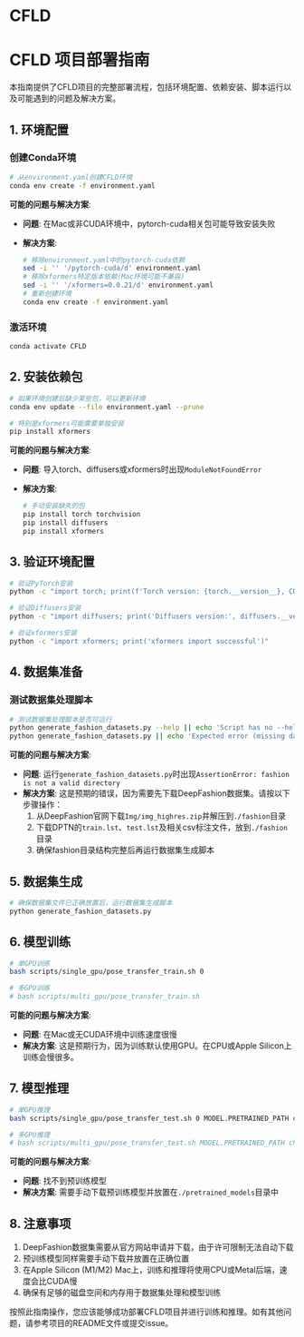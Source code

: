 # CFLD

# CFLD 项目部署指南

本指南提供了CFLD项目的完整部署流程，包括环境配置、依赖安装、脚本运行以及可能遇到的问题及解决方案。

## 1. 环境配置

### 创建Conda环境

```bash
# 从environment.yaml创建CFLD环境
conda env create -f environment.yaml

```

**可能的问题与解决方案**:

- **问题**: 在Mac或非CUDA环境中，pytorch-cuda相关包可能导致安装失败
- **解决方案**:
    
    ```bash
    # 移除environment.yaml中的pytorch-cuda依赖
    sed -i '' '/pytorch-cuda/d' environment.yaml
    # 移除xformers特定版本依赖(Mac环境可能不兼容)
    sed -i '' '/xformers=0.0.21/d' environment.yaml
    # 重新创建环境
    conda env create -f environment.yaml
    
    ```
    

### 激活环境

```bash
conda activate CFLD

```

## 2. 安装依赖包

```bash
# 如果环境创建后缺少某些包，可以更新环境
conda env update --file environment.yaml --prune

# 特别是xformers可能需要单独安装
pip install xformers

```

**可能的问题与解决方案**:

- **问题**: 导入torch、diffusers或xformers时出现`ModuleNotFoundError`
- **解决方案**:
    
    ```bash
    # 手动安装缺失的包
    pip install torch torchvision
    pip install diffusers
    pip install xformers
    
    ```
    

## 3. 验证环境配置

```bash
# 验证PyTorch安装
python -c "import torch; print(f'Torch version: {torch.__version__}, CUDA available: {torch.cuda.is_available()}')"

# 验证Diffusers安装
python -c "import diffusers; print('Diffusers version:', diffusers.__version__)"

# 验证xformers安装
python -c "import xformers; print('xformers import successful')"

```

## 4. 数据集准备

### 测试数据集处理脚本

```bash
# 测试数据集处理脚本是否可运行
python generate_fashion_datasets.py --help || echo 'Script has no --help; trying dry run.'
python generate_fashion_datasets.py || echo 'Expected error (missing data); script is present.'

```

**可能的问题与解决方案**:

- **问题**: 运行`generate_fashion_datasets.py`时出现`AssertionError: fashion is not a valid directory`
- **解决方案**: 这是预期的错误，因为需要先下载DeepFashion数据集。请按以下步骤操作：
    1. 从DeepFashion官网下载`Img/img_highres.zip`并解压到`./fashion`目录
    2. 下载DPTN的`train.lst`、`test.lst`及相关csv标注文件，放到`./fashion`目录
    3. 确保fashion目录结构完整后再运行数据集生成脚本

## 5. 数据集生成

```bash
# 确保数据集文件已正确放置后，运行数据集生成脚本
python generate_fashion_datasets.py

```

## 6. 模型训练

```bash
# 单GPU训练
bash scripts/single_gpu/pose_transfer_train.sh 0

# 多GPU训练
# bash scripts/multi_gpu/pose_transfer_train.sh

```

**可能的问题与解决方案**:

- **问题**: 在Mac或无CUDA环境中训练速度很慢
- **解决方案**: 这是预期行为，因为训练默认使用GPU。在CPU或Apple Silicon上训练会慢很多。

## 7. 模型推理

```bash
# 单GPU推理
bash scripts/single_gpu/pose_transfer_test.sh 0 MODEL.PRETRAINED_PATH checkpoints

# 多GPU推理
# bash scripts/multi_gpu/pose_transfer_test.sh MODEL.PRETRAINED_PATH checkpoints

```

**可能的问题与解决方案**:

- **问题**: 找不到预训练模型
- **解决方案**: 需要手动下载预训练模型并放置在`./pretrained_models`目录中

## 8. 注意事项

1. DeepFashion数据集需要从官方网站申请并下载，由于许可限制无法自动下载
2. 预训练模型同样需要手动下载并放置在正确位置
3. 在Apple Silicon (M1/M2) Mac上，训练和推理将使用CPU或Metal后端，速度会比CUDA慢
4. 确保有足够的磁盘空间和内存用于数据集处理和模型训练

按照此指南操作，您应该能够成功部署CFLD项目并进行训练和推理。如有其他问题，请参考项目的README文件或提交issue。